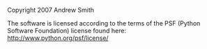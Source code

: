 Copyright 2007 Andrew Smith

The software is licensed according to the terms of the PSF (Python Software Foundation) license found here: http://www.python.org/psf/license/